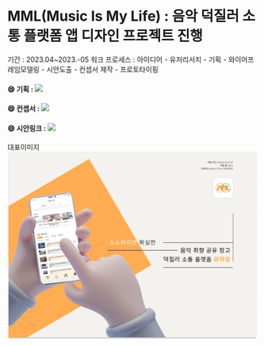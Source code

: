 # MML(Music Is My Life) : 음악 덕질러 소통 플랫폼 앱 디자인 프로젝트 진행 
기간 : 2023.04~2023.-05
워크 프로세스 : 아이디어 - 유저리서치 - 기획 - 와이어프레임모델링 - 시안도출 - 컨셉서 제작 - 프로토타이핑

#### 😄 기획 : <a href="_피그마_"><img src="https://img.shields.io/badge/블로그-beige??style=for-the-badge&logo=Storyblok&logoColor=09B3AF"/></a>
#### 😄 컨셉서 : <a href="_피그마_"><img src="https://img.shields.io/badge/블로그-beige??style=for-the-badge&logo=Storyblok&logoColor=09B3AF"/></a>
#### 😄 시안링크 : <a href="_피그마_"><img src="https://img.shields.io/badge/블로그-beige??style=for-the-badge&logo=Storyblok&logoColor=09B3AF"/></a>

대표이미지
![앱 프로젝트 : MML ](./images/cover.png)
